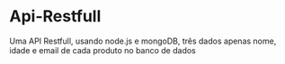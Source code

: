 # Api-Restfull
Uma API Restfull, usando node.js e mongoDB, três dados apenas nome, idade e email de cada produto no banco de dados
